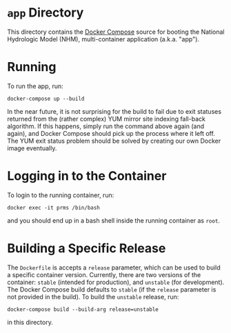 # `app` Directory

This directory contains the [Docker Compose](https://docs.docker.com/compose/) source for booting the National Hydrologic Model (NHM), multi-container application (a.k.a. "app").

# Running

To run the app, run:

```
docker-compose up --build
```

In the near future, it is not surprising for the build to fail due to exit statuses returned from the (rather complex) YUM mirror site indexing fall-back algorithm. If this happens, simply run the command above again (and again), and Docker Compose should pick up the process where it left off. The YUM exit status problem should be solved by creating our own Docker image eventually.

# Logging in to the Container

To login to the running container, run:

```
docker exec -it prms /bin/bash
```

and you should end up in a bash shell inside the running container as `root`.

# Building a Specific Release

The `Dockerfile` is accepts a `release` parameter, which can be used to build a specific container version. Currently, there are two versions of the container: `stable` (intended for production), and `unstable` (for development). The Docker Compose build defaults to `stable` (if the `release` parameter is not provided in the build). To build the `unstable` release, run:

```
docker-compose build --build-arg release=unstable
```

in this directory.
